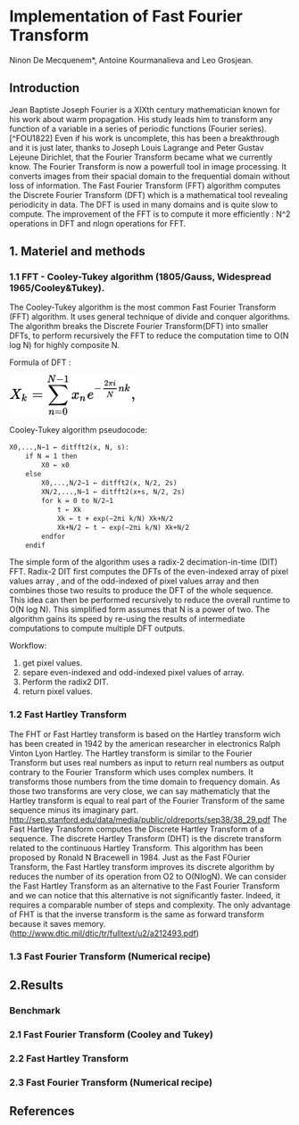 # Implementation of Fast Fourier Transform
Ninon De Mecquenem*, Antoine Kourmanalieva and Leo Grosjean. 

## Introduction 

Jean Baptiste Joseph Fourier is a XIXth century mathematician known for his work about warm propagation. His study leads him to transform any function of a variable in a series of periodic functions (Fourier series).[^FOU1822] Even if his work is uncomplete, this has been a breakthrough and it is just later, thanks to Joseph Louis Lagrange and Peter Gustav Lejeune Dirichlet, that the Fourier Transform became what we currently know. The Fourier Transform is now a powerfull tool in image processing. It converts images from their spacial domain to the frequential domain without loss of information. The Fast Fourier Transform (FFT) algorithm computes the Discrete Fourier Transform (DFT) which is a mathematical tool revealing periodicity in data. The DFT is used in many domains and is quite slow to compute. The improvement of the FFT is to compute it more efficiently : N^2 operations in DFT and nlogn operations for FFT.


## 1. Materiel and methods

### 1.1 FFT - Cooley-Tukey algorithm (1805/Gauss, Widespread 1965/Cooley&Tukey).  

The Cooley-Tukey algorithm is the most common Fast Fourier Transform (FFT) algorithm. It uses general technique of divide and conquer algorithms. 
The algorithm breaks the Discrete Fourier Transform(DFT) into smaller DFTs, to perform recursively the FFT to reduce the computation time to O(N log N) for highly composite N. 

Formula of DFT : 

![formula](https://github.com/akourm910e/Biologie_Structurale/blob/master/fDFT.png)

Cooley-Tukey algorithm pseudocode: 
```
X0,...,N−1 ← ditfft2(x, N, s):             
    if N = 1 then
        X0 ← x0                                      
    else
        X0,...,N/2−1 ← ditfft2(x, N/2, 2s)             
        XN/2,...,N−1 ← ditfft2(x+s, N/2, 2s)           
        for k = 0 to N/2−1                           
            t ← Xk
            Xk ← t + exp(−2πi k/N) Xk+N/2
            Xk+N/2 ← t − exp(−2πi k/N) Xk+N/2
        endfor
    endif
```   

The simple form of the algorithm uses a radix-2 decimation-in-time (DIT) FFT.
Radix-2 DIT first computes the DFTs of the even-indexed array of pixel values array , and of the odd-indexed of pixel values array and then combines those two results to produce the DFT of the whole sequence. This idea can then be performed recursively to reduce the overall runtime to O(N log N). This simplified form assumes that N is a power of two.
The algorithm gains its speed by re-using the results of intermediate computations to compute multiple DFT outputs.

Workflow:

1. get pixel values.
2. separe even-indexed and odd-indexed pixel values of array.
3. Perform the radix2 DIT.
4. return pixel values.

### 1.2 Fast Hartley Transform

The FHT or Fast Hartley transform is based on the Hartley transform wich has been created in 1942 by the american researcher in electronics Ralph Vinton Lyon Hartley. 
The Hartley transform is similar to the Fourier Transform but uses real numbers as input to return real numbers as output contrary to the Fourier Transform which uses complex numbers.
It transforms those numbers from the time domain to frequency domain.
As those two transforms are very close, we can say mathematicly that the Hartley transform is equal to real part of the Fourier Transform of the same sequence minus its imaginary part. http://sep.stanford.edu/data/media/public/oldreports/sep38/38_29.pdf
The Fast Hartley Transform computes the Discrete Hartley Transform of a sequence. The discrete Hartley Transform (DHT) is the discrete transform related to the continuous Hartley Transform.
This algorithm has been proposed by Ronald N Bracewell in 1984. Just as the Fast FOurier Transform, the Fast Hartley transform improves its discrete algorithm by reduces the number of its operation from O2 to O(NlogN).
We can consider the Fast Hartley Transform as an alternative to the Fast Fourier Transform and we can notice that this alternative is not significantly faster. Indeed, it requires a comparable number of steps and complexity. The only advantage of FHT is that the inverse transform is the same as forward transform because it saves memory. (http://www.dtic.mil/dtic/tr/fulltext/u2/a212493.pdf) 

### 1.3 Fast Fourier Transform (Numerical recipe)


## 2.Results
 
 ### Benchmark
 ### 2.1 Fast Fourier Transform (Cooley and Tukey)
 ### 2.2 Fast Hartley Transform
 ### 2.3 Fast Fourier Transform (Numerical recipe)




## References
